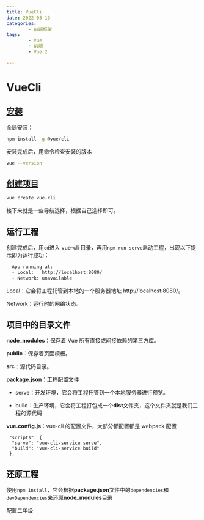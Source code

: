```yaml
---
title: VueCli
date: 2022-05-13
categories:
        - 前端框架
tags:
        - Vue
        - 前端
        - Vue 2

---
```


# VueCli

## [安装](https://cli.vuejs.org/zh/guide/installation.html)

全局安装：

```sh
npm install -g @vue/cli
```

安装完成后，用命令检查安装的版本

```sh
vue --version
```

## [创建项目](https://cli.vuejs.org/zh/guide/creating-a-project.html)

```sh
vue create vue-cli
```

接下来就是一些导航选择，根据自己选择即可。

## 运行工程

创建完成后，用`cd`进入 vue-cli 目录，再用`npm run serve`启动工程，出现以下提示即为运行成功：

```sh
  App running at:
  - Local:   http://localhost:8080/
  - Network: unavailable
```

Local：它会将工程托管到本地的一个服务器地址 http://localhost:8080/。

Network：运行时的网络状态。

## 项目中的目录文件

**node_modules**：保存着 Vue 所有直接或间接依赖的第三方库。

**public**：保存着页面模板。

**src**：源代码目录。

**package.json**：工程配置文件

- serve：开发环境，它会将工程托管到一个本地服务器进行预览。

- build：生产环境，它会将工程打包成一个**dist**文件夹，这个文件夹就是我们工程的源代码

**vue.config.js**：vue-cli 的配置文件，大部分都配置都是 webpack 配置

```
 "scripts": {
  "serve": "vue-cli-service serve",
  "build": "vue-cli-service build"
 },
```

## 还原工程

使用`npm install`，它会根据**package.json**文件中的`dependencies`和`devDependencies`来还原**node_modules**目录

配置二年级

